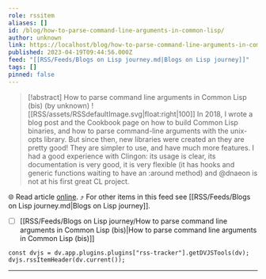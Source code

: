 ```yaml
---
role: rssitem
aliases: []
id: /blog/how-to-parse-command-line-arguments-in-common-lisp/
author: unknown
link: https://localhost/blog/how-to-parse-command-line-arguments-in-common-lisp/
published: 2023-04-19T09:44:56.000Z
feed: "[[RSS/Feeds/Blogs on Lisp journey.md|Blogs on Lisp journey]]"
tags: []
pinned: false
---
```


> [!abstract] How to parse command line arguments in Common Lisp (bis) (by unknown)
> ![[RSS/assets/RSSdefaultImage.svg|float:right|100]] In 2018, I wrote a blog post and the Cookbook page on how to build Common Lisp binaries, and how to parse command-line arguments with the unix-opts library. But since then, new libraries were created an they are pretty good! They are simpler to use, and have much more features. I had a good experience with Clingon: its usage is clear, its documentation is very good, it is very flexible (it has hooks and generic functions waiting to have an :around method) and @dnaeon is not at his first great CL project.

🌐 Read article [online](https://localhost/blog/how-to-parse-command-line-arguments-in-common-lisp/). ⤴ For other items in this feed see [[RSS/Feeds/Blogs on Lisp journey.md|Blogs on Lisp journey]].

- [ ] [[RSS/Feeds/Blogs on Lisp journey/How to parse command line arguments in Common Lisp (bis)|How to parse command line arguments in Common Lisp (bis)]]

~~~dataviewjs
const dvjs = dv.app.plugins.plugins["rss-tracker"].getDVJSTools(dv);
dvjs.rssItemHeader(dv.current());
~~~

- - -


